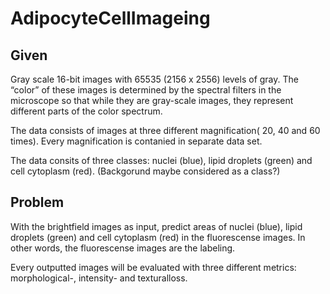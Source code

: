 # AdipocyteCellImageing

## Given
Gray scale 16-bit images with 65535 (2156 x 2556) levels of gray. The “color” of these images is determined by the spectral filters in the microscope so that while they are gray-scale images, they represent different parts of the color spectrum.

The data consists of images at three different magnification( 20, 40 and 60 times). Every magnification is contanied in separate data set.

The data consits of three classes: nuclei (blue), lipid droplets (green) and cell cytoplasm (red). (Backgorund maybe considered as a class?)

## Problem
With the brightfield images as input, predict areas of nuclei (blue), lipid droplets (green) and cell cytoplasm (red) in the fluorescense images. In other words, the fluorescense images are the labeling.

Every outputted images will be evaluated with three different metrics: morphological-, intensity- and texturalloss.
